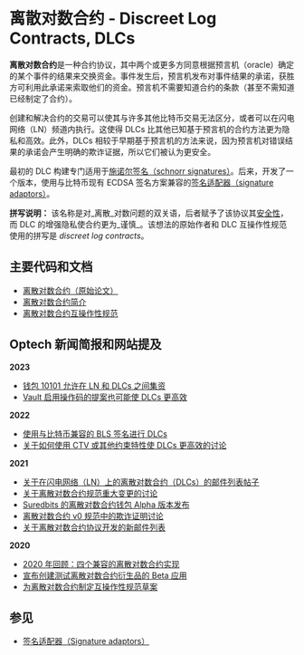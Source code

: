 # 离散对数合约 - Discreet Log Contracts, DLCs

**离散对数合约**是一种合约协议，其中两个或更多方同意根据预言机（oracle）确定的某个事件的结果来交换资金。事件发生后，预言机发布对事件结果的承诺，获胜方可利用此承诺来索取他们的资金。预言机不需要知道合约的条款（甚至不需知道已经制定了合约）。

创建和解决合约的交易可以使其与许多其他比特币交易无法区分，或者可以在闪电网络（LN）频道内执行。这使得 DLCs 比其他已知基于预言机的合约方法更为隐私和高效。此外，DLCs 相较于早期基于预言机的方法来说，因为预言机对错误结果的承诺会产生明确的欺诈证据，所以它们被认为更安全。

最初的 DLC 构建专门适用于[施诺尔签名（schnorr signatures）](https://bitcoinops.org/en/topics/schnorr-signatures/)。后来，开发了一个版本，使用与比特币现有 ECDSA 签名方案兼容的[签名适配器（signature adaptors）](https://bitcoinops.org/en/topics/adaptor-signatures/)。

**拼写说明：** 该名称是对_离散_对数问题的双关语，后者赋予了该协议其[安全性](https://en.wikipedia.org/wiki/Discrete\_logarithm#Cryptography)，而 DLC 的增强隐私使合约更为_谨慎_。该想法的原始作者和 DLC 互操作性规范使用的拼写是 _discreet log contracts_。

## 主要代码和文档

* [离散对数合约（原始论文）](https://adiabat.github.io/dlc.pdf)
* [离散对数合约简介](https://github.com/discreetlogcontracts/dlcspecs/blob/master/Introduction.md)
* [离散对数合约互操作性规范](https://github.com/discreetlogcontracts/dlcspecs/)

## Optech 新闻简报和网站提及

**2023**

* [钱包 10101 允许在 LN 和 DLCs 之间集资](https://bitcoinops.org/en/newsletters/2023/07/19/#wallet-10101-beta-testing-pooling-funds-between-ln-and-dlcs)
* [Vault 启用操作码的提案也可能使 DLCs 更高效](https://bitcoinops.org/en/newsletters/2023/01/18/#proposal-for-new-vault-specific-opcodes)

**2022**

* [使用与比特币兼容的 BLS 签名进行 DLCs](https://bitcoinops.org/en/newsletters/2022/08/17/#using-bitcoin-compatible-bls-signatures-for-dlcs)
* [关于如何使用 CTV 或其他约束特性使 DLCs 更高效的讨论](https://bitcoinops.org/en/newsletters/2022/02/02/#improving-dlc-efficiency-by-changing-script)

**2021**

* [关于在闪电网络（LN）上的离散对数合约（DLCs）的邮件列表帖子](https://bitcoinops.org/en/newsletters/2021/11/10/#dlcs-over-ln)
* [关于离散对数合约规范重大变更的讨论](https://bitcoinops.org/en/newsletters/2021/09/29/#discussion-about-dlc-specification-breaking-changes)
* [Suredbits 的离散对数合约钱包 Alpha 版本发布](https://bitcoinops.org/en/newsletters/2021/07/21/#suredbits-announces-dlc-wallet-alpha-release)
* [离散对数合约 v0 规范中的欺诈证明讨论](https://bitcoinops.org/en/newsletters/2021/03/03/#fraud-proofs-in-the-v0-discreet-log-contract-dlc-specification)
* [关于离散对数合约协议开发的新邮件列表](https://bitcoinops.org/en/newsletters/2021/02/10/#new-mailing-list-for-discreet-log-contracts)

**2020**

* [2020 年回顾：四个兼容的离散对数合约实现](https://bitcoinops.org/en/newsletters/2020/12/23/#dlc)
* [宣布创建测试离散对数合约衍生品的 Beta 应用](https://bitcoinops.org/en/newsletters/2020/08/19/#crypto-garage-announces-p2p-derivatives-beta-application-on-bitcoin)
* [为离散对数合约制定互操作性规范草案](https://bitcoinops.org/en/newsletters/2020/01/22/#protocol-specification-for-discreet-log-contracts-dlcs)

## 参见

* [签名适配器（Signature adaptors）](https://bitcoinops.org/en/topics/adaptor-signatures/)

